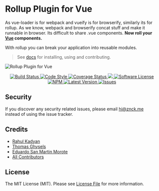 # Rollup Plugin for Vue
As vue-loader is for webpack and vueify is for browserify, similarly its for rollup. As we know, webpack and browserify concat stuff and make it runnable in browser. Its difficult to share .vue components. **Now roll your [Vue](http://vuejs.org/) components.**

With rollup you can break your application into reusable modules.

>  See [docs](http://znck.me/rollup-plugin-vue) for installing, using and contributing.

![Rollup Plugin for Vue](http://znck.me/rollup-plugin-vue/assets/images/cover.png)

<p align="center">
  <a href="https://circleci.com/gh/znck/rollup-plugin-vue">
    <img src="https://circleci.com/gh/znck/rollup-plugin-vue.svg?style=svg" alt="Build Status" />
  </a>
  <a href="http://standardjs.com">
    <img src="https://img.shields.io/badge/code%20style-standard-brightgreen.svg" alt="Code Style" />
  </a>
  <a href="https://coveralls.io/github/znck/rollup-plugin-vue?branch=master">
    <img src="https://coveralls.io/repos/github/znck/rollup-plugin-vue/badge.svg?branch=master&style=flat-square" alt="Coverage Status" />
  </a>
  <a href="https://www.codacy.com/app/znck/rollup-plugin-vue">
    <img src="https://api.codacy.com/project/badge/grade/e3402df0135240c29a1d25bab93932a0"/>
  </a>
  <a href="LICENSE">
    <img src="https://img.shields.io/badge/license-MIT-brightgreen.svg?style=flat-square" alt="Software License" />
  </a>
  <a href="https://npmjs.org/package/rollup-plugin-vue">
    <img src="https://img.shields.io/npm/v/rollup-plugin-vue.svg?style=flat-square" alt="NPM" />
  </a>
  <a href="https://github.com/znck/rollup-plugin-vue/releases">
    <img src="https://img.shields.io/github/release/znck/rollup-plugin-vue.svg?style=flat-square" alt="Latest Version" />
  </a>

  <a href="https://github.com/znck/rollup-plugin-vue/issues">
    <img src="https://img.shields.io/github/issues/znck/rollup-plugin-vue.svg?style=flat-square" alt="Issues" />
  </a>
</p>

## Security

If you discover any security related issues, please email hi@znck.me instead of using the issue tracker.

## Credits

- [Rahul Kadyan](https://github.com/znck)
- [Thomas Ghysels](https://github.com/thgh)
- [Eduardo San Martin Morote](https://github.com/posva)
- [All Contributors][link-contributors]

## License

The MIT License (MIT). Please see [License File](http://znck.me/rollup-plugin-vue/license) for more information.

[link-contributors]: https://github.com/znck/rollup-plugin-vue/graphs/contributors
